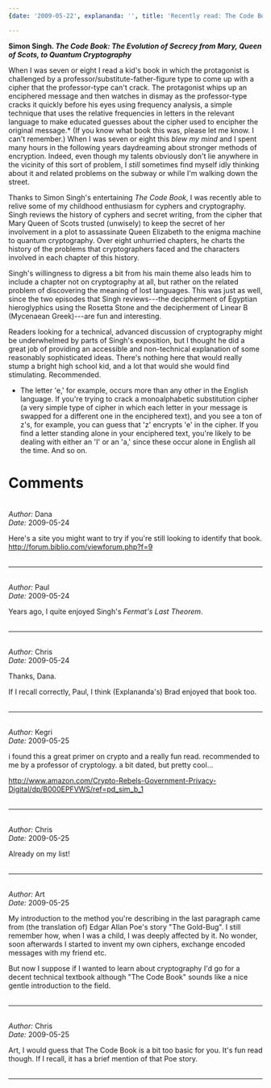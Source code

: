 ```yaml
---
{date: '2009-05-22', explananda: '', title: 'Recently read: The Code Book', tags: book_reviews}

---
```

<strong>Simon Singh. <em>The Code Book: The Evolution of Secrecy from Mary, Queen of Scots, to Quantum Cryptography</em></strong>

When I was seven or eight I read a kid's book in which the protagonist is challenged by a professor/substitute-father-figure type to come up with a cipher that the professor-type can't crack.  The protagonist whips up an enciphered message and then watches in dismay as the professor-type cracks it quickly before his eyes using frequency analysis, a simple technique that uses the relative frequencies in letters in the relevant language to make educated guesses about the cipher used to encipher the original message.*  (If you know what book this was, please let me know.  I can't remember.)  When I was seven or eight this <em>blew my mind</em> and I spent many hours in the following years daydreaming about stronger methods of encryption.  Indeed, even though my talents obviously don't lie anywhere in the vicinity of this sort of problem, I <em>still</em> sometimes find myself idly thinking about it and related problems on the subway or while I'm walking down the street.

Thanks to Simon Singh's entertaining <em>The Code Book</em>, I was recently able to relive some of my childhood enthusiasm for cyphers and cryptography.  Singh reviews the history of cyphers and secret writing, from the cipher that Mary Queen of Scots trusted (unwisely) to keep the secret of her involvement in a plot to assassinate Queen Elizabeth to the enigma machine to quantum cryptography.  Over eight unhurried chapters, he charts the history of the problems that cryptographers faced and the characters involved in each chapter of this history.

Singh's willingness to digress a bit from his main theme also leads him to include a chapter not on cryptography at all, but rather on the related problem of discovering the meaning of lost languages.  This was just as well, since the two episodes that Singh reviews---the decipherment of Egyptian hieroglyphics using the Rosetta Stone and the decipherment of Linear B (Mycenaean Greek)---are fun and interesting.

Readers looking for a technical, advanced discussion of cryptography might be underwhelmed by parts of Singh's exposition, but I thought he did a great job of providing an accessible and non-technical explanation of some reasonably sophisticated ideas.  There's nothing here that would really stump a bright high school kid, and a lot that would she would find stimulating.  Recommended.

* The letter 'e,' for example, occurs more than any other in the English language.  If you're trying to crack a monoalphabetic substitution cipher (a very simple type of cipher in which each letter in your message is swapped for a different one in the enciphered text), and you see a ton of z's, for example, you can guess that 'z' encrypts 'e' in the cipher.  If you find a letter standing alone in your enciphered text, you're likely to be dealing with either an 'I' or an 'a,' since these occur alone in English all the time.  And so on.


<h1>Comments</h1>


<br/>
<em>Author:</em> Dana
<br/><em>Date:</em> 2009-05-24

Here's a site you might want to try if you're still looking to identify that book.
http://forum.biblio.com/viewforum.php?f=9
<br/>
<br/>

*******************************************************************************



<br/>
<em>Author:</em> Paul
<br/><em>Date:</em> 2009-05-24

Years ago, I quite enjoyed Singh's _Fermat's Last Theorem_.
<br/>
<br/>

*******************************************************************************



<br/>
<em>Author:</em> Chris
<br/><em>Date:</em> 2009-05-24

Thanks, Dana.

If I recall correctly, Paul, I think (Explananda's) Brad enjoyed that book too.
<br/>
<br/>

*******************************************************************************



<br/>
<em>Author:</em> Kegri
<br/><em>Date:</em> 2009-05-25

i found this a great primer on crypto and a really fun read.  recommended to me by a professor of cryptology.  a bit dated, but pretty cool...

http://www.amazon.com/Crypto-Rebels-Government-Privacy-Digital/dp/B000EPFVWS/ref=pd_sim_b_1
<br/>
<br/>

*******************************************************************************



<br/>
<em>Author:</em> Chris
<br/><em>Date:</em> 2009-05-25

Already on my list!
<br/>
<br/>

*******************************************************************************



<br/>
<em>Author:</em> Art
<br/><em>Date:</em> 2009-05-25

My introduction to the method you're describing in the last paragraph came from (the translation of) Edgar Allan Poe's story "The Gold-Bug". I still remember how, when I was a child, I was deeply affected by it. No wonder, soon afterwards I started to invent my own ciphers, exchange encoded messages with my friend etc.

But now I suppose if I wanted to learn about cryptography I'd go for a decent technical textbook although "The Code Book" sounds like a nice gentle introduction to the field.
<br/>
<br/>

*******************************************************************************



<br/>
<em>Author:</em> Chris
<br/><em>Date:</em> 2009-05-25

Art, I would guess that The Code Book is a bit too basic for you.  It's fun read though.  If I recall, it has a brief mention of that Poe story.
<br/>
<br/>

*******************************************************************************
